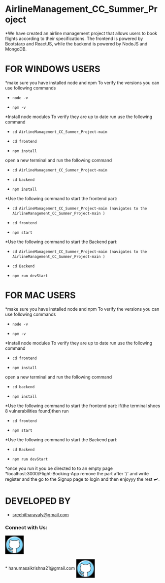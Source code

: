 # AirlineManagement_CC_Summer_Project
*We have created an airline management project that allows users to book flights according to their specifications. The frontend is powered by Bootstarp and ReactJS, while the backend is powered by NodeJS and MongoDB.
# FOR WINDOWS USERS
*make sure you have installed node and npm
To verify the versions you can use following commands
*     node -v
*     npm -v

*Install node modules
To verify they are up to date run use the following command
*     cd AirlineManagement_CC_Summer_Project-main
*     cd frontend
*     npm install
open a new terminal and run the following command
*     cd AirlineManagement_CC_Summer_Project-main
*     cd backend
*     npm install

*Use the following command to start the frontend part:
*     cd AirlineManagement_CC_Summer_Project-main (navigates to the AirlineManagement_CC_Summer_Project-main )
*     cd frontend
*     npm start 

*Use the following command to start the Backend part:
*     cd AirlineManagement_CC_Summer_Project-main (navigates to the AirlineManagement_CC_Summer_Project-main )
*     cd Backend
*     npm run devStart

# FOR MAC USERS
*make sure you have installed node and npm
To verify the versions you can use following commands
*     node -v
*     npm -v

*Install node modules
To verify they are up to date run use the following command
*     cd frontend
*     npm install
open a new terminal and run the following command
*     cd backend
*     npm install

*Use the following command to start the frontend part:
if(the terminal shoes 8 vulnerabilities found)then run
*     cd frontend
*     npm start 

*Use the following command to start the Backend part:
*     cd Backend
*     npm run devStart

*once you run it you be directed to to an empty page 
*localhost:3000/Flight-Booking-App
remove the part after '/' and write register
and the go to the Signup page to login and then enjoyyy the rest 🛩️.

# DEVELOPED BY
*    sreehitharayaly@gmail.com
 <h3 align="left">Connect with Us:</h3>
<p align="left">
<a href="https://github.com/sree212212" target="blank"><img align="center" src="https://github.com/hanumasaikrish21/AirlineManagement_CC_Summer_Project/blob/main/logo-2.svg" alt="Sreehitha Rayal" height="60" width="60" /></a>
 <br></br>
*    hanumasaikrishna21@gmail.com
<a href="https://github.com/hanumasaikrish21" target="blank"><img align="center" src="https://github.com/hanumasaikrish21/AirlineManagement_CC_Summer_Project/blob/main/logo-2.svg" alt="hanuma sai krishna" height="60" width="60" /></a>

